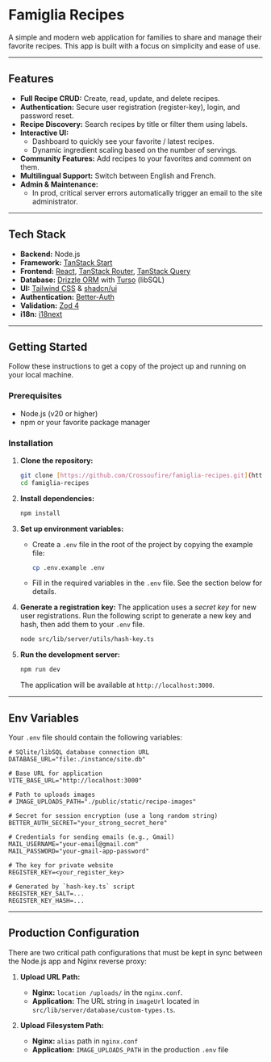 # Famiglia Recipes

A simple and modern web application for families to share and manage their favorite recipes.
This app is built with a focus on simplicity and ease of use.

---

## Features

- **Full Recipe CRUD:** Create, read, update, and delete recipes.
- **Authentication:** Secure user registration (register-key), login, and password reset.
- **Recipe Discovery:** Search recipes by title or filter them using labels.
- **Interactive UI:**
    - Dashboard to quickly see your favorite / latest recipes.
    - Dynamic ingredient scaling based on the number of servings.
- **Community Features:** Add recipes to your favorites and comment on them.
- **Multilingual Support:** Switch between English and French.
- **Admin & Maintenance:**
    - In prod, critical server errors automatically trigger an email to the site administrator.

---

## Tech Stack

- **Backend:** Node.js
- **Framework:** [TanStack Start](https://tanstack.com/start/v0)
- **Frontend:** [React](https://react.dev/), [TanStack Router](https://tanstack.com/router/latest), [TanStack Query](https://tanstack.com/query/latest)
- **Database:** [Drizzle ORM](https://orm.drizzle.team/) with [Turso](https://turso.tech/) (libSQL)
- **UI:** [Tailwind CSS](https://tailwindcss.com/) & [shadcn/ui](https://ui.shadcn.com/)
- **Authentication:** [Better-Auth](https://github.com/GentikSolm/better-auth)
- **Validation:** [Zod 4](https://zod.dev/)
- **i18n:** [i18next](https://www.i18next.com/)

---

## Getting Started

Follow these instructions to get a copy of the project up and running on your local machine.

### Prerequisites

- Node.js (v20 or higher)
- npm or your favorite package manager

### Installation

1. **Clone the repository:**
   ```bash
   git clone [https://github.com/Crossoufire/famiglia-recipes.git](https://github.com/Crossoufire/famiglia-recipes.git)
   cd famiglia-recipes
   ```

2. **Install dependencies:**
   ```bash
   npm install
   ```

3. **Set up environment variables:**
    - Create a `.env` file in the root of the project by copying the example file:
      ```bash
      cp .env.example .env
      ```
    - Fill in the required variables in the `.env` file. See the section below for details.

4. **Generate a registration key:**
   The application uses a _secret key_ for new user registrations. Run the following script to generate a new key and hash, then add them to your `.env` file.
   ```bash
   node src/lib/server/utils/hash-key.ts
   ```

5. **Run the development server:**
   ```bash
   npm run dev
   ```
   The application will be available at `http://localhost:3000`.

---

## Env Variables

Your `.env` file should contain the following variables:

```env
# SQlite/libSQL database connection URL
DATABASE_URL="file:./instance/site.db"

# Base URL for application
VITE_BASE_URL="http://localhost:3000"

# Path to uploads images
# IMAGE_UPLOADS_PATH="./public/static/recipe-images"

# Secret for session encryption (use a long random string)
BETTER_AUTH_SECRET="your_strong_secret_here"

# Credentials for sending emails (e.g., Gmail)
MAIL_USERNAME="your-email@gmail.com"
MAIL_PASSWORD="your-gmail-app-password"

# The key for private website
REGISTER_KEY=<your_register_key>

# Generated by `hash-key.ts` script
REGISTER_KEY_SALT=...
REGISTER_KEY_HASH=...
```

---

## Production Configuration

There are two critical path configurations that must be kept in sync between the Node.js app and Nginx reverse proxy:

1. **Upload URL Path:**
    - **Nginx:** `location /uploads/` in the `nginx.conf`.
    - **Application:** The URL string in `imageUrl` located in `src/lib/server/database/custom-types.ts`.

2. **Upload Filesystem Path:**
    - **Nginx:** `alias` path in `nginx.conf`
    - **Application:** `IMAGE_UPLOADS_PATH` in the production `.env` file
